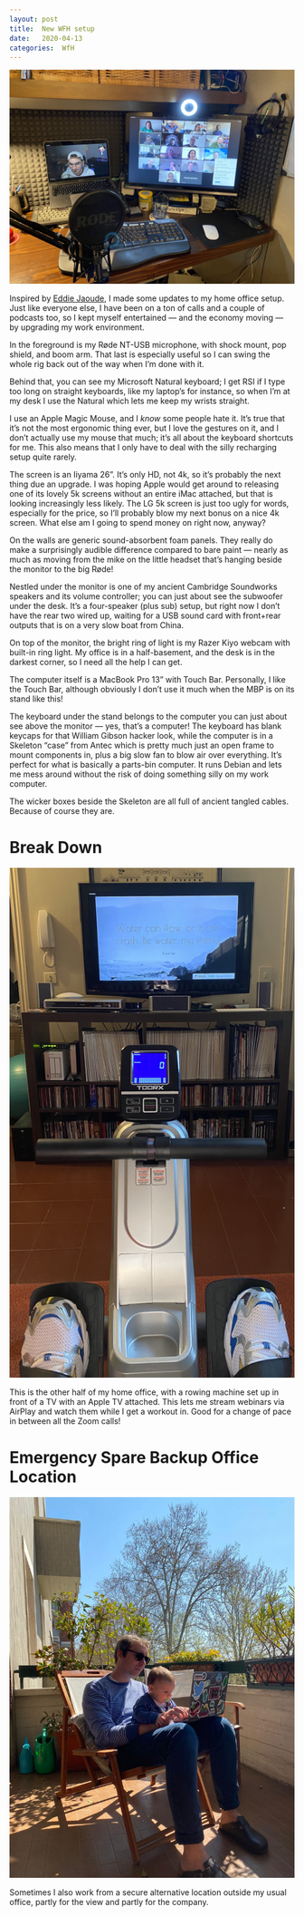 ```yaml
---
layout: post
title:  New WFH setup 
date:   2020-04-13 
categories:  WfH 
---
```


![](/images/IMG_0448.jpg)

Inspired by [Eddie Jaoude](https://www.youtube.com/eddiejaoude), I made some updates to my home office setup. Just like everyone else, I have been on a ton of calls and a couple of podcasts too, so I kept myself entertained — and the economy moving — by upgrading my work environment.

In the foreground is my Røde NT-USB microphone, with shock mount, pop shield, and boom arm. That last is especially useful so I can swing the whole rig back out of the way when I’m done with it. 

Behind that, you can see my Microsoft Natural keyboard; I get RSI if I type too long on straight keyboards, like my laptop’s for instance, so when I’m at my desk I use the Natural which lets me keep my wrists straight. 

I use an Apple Magic Mouse, and I *know* some people hate it. It’s true that it’s not the most ergonomic thing ever, but I love the gestures on it, and I don’t actually use my mouse that much; it’s all about the keyboard shortcuts for me. This also means that I only have to deal with the silly recharging setup quite rarely.

The screen is an Iiyama 26”. It’s only HD, not 4k, so it’s probably the next thing due an upgrade. I was hoping Apple would get around to releasing one of its lovely 5k screens without an entire iMac attached, but that is looking increasingly less likely. The LG 5k screen is just too ugly for words, especially for the price, so I’ll probably blow my next bonus on a nice 4k screen. What else am I going to spend money on right now, anyway?

On the walls are generic sound-absorbent foam panels. They really do make a surprisingly audible difference compared to bare paint — nearly as much as moving from the mike on the little headset that’s hanging beside the monitor to the big Røde!

Nestled under the monitor is one of my ancient Cambridge Soundworks speakers and its volume controller; you can just about see the subwoofer under the desk. It’s a four-speaker (plus sub) setup, but right now I don’t have the rear two wired up, waiting for a USB sound card with front+rear outputs that is on a very slow boat from China.

On top of the monitor, the bright ring of light is my Razer Kiyo webcam with built-in ring light. My office is in a half-basement, and the desk is in the darkest corner, so I need all the help I can get.

The computer itself is a MacBook Pro 13” with Touch Bar. Personally, I like the Touch Bar, although obviously I don’t use it much when the MBP is on its stand like this!

The keyboard under the stand belongs to the computer you can just about see above the monitor — yes, that’s a computer! The keyboard has blank keycaps for that William Gibson hacker look, while the computer is in a Skeleton “case” from Antec which is pretty much just an open frame to mount components in, plus a big slow fan to blow air over everything. It’s perfect for what is basically a parts-bin computer. It runs Debian and lets me mess around without the risk of doing something silly on my work computer.

The wicker boxes beside the Skeleton are all full of ancient tangled cables. Because of course they are. 

# Break Down

![|2073x0](/images/101552.jpg)

This is the other half of my home office, with a rowing machine set up in front of a TV with an Apple TV attached. This lets me stream webinars via AirPlay and watch them while I get a workout in. Good for a change of pace in between all the Zoom calls!

# Emergency Spare Backup Office Location

![](/images/unknown_filename.244.png)

Sometimes I also work from a secure alternative location outside my usual office, partly for the view and partly for the company.

               
